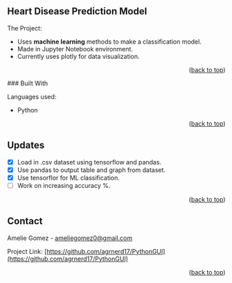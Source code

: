 <a name="readme-top"></a>


<!-- ABOUT THE PROJECT -->
## Heart Disease Prediction Model

The Project:

* Uses <b>machine learning</b> methods to make a classification model. 
* Made in Jupyter Notebook environment.
* Currently uses plotly for data visualization. 

<p align="right">(<a href="#readme-top">back to top</a>)</p>
### Built With

Languages used:

* Python

<p align="right">(<a href="#readme-top">back to top</a>)</p>



<!-- UPDATES -->
## Updates

- [X] Load in .csv dataset using tensorflow and pandas.
- [X] Use pandas to output table and graph from dataset.
- [X] Use tensorflor for ML classification.
- [ ] Work on increasing accuracy %.

<p align="right">(<a href="#readme-top">back to top</a>)</p>

<!-- CONTACT -->
## Contact

Amelie Gomez - ameliegomez0@gmail.com

Project Link: [https://github.com/agrnerd17/PythonGUI](https://github.com/agrnerd17/PythonGUI)

<p align="right">(<a href="#readme-top">back to top</a>)</p>
